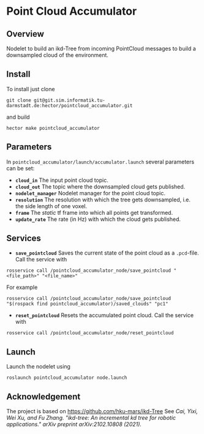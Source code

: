 # Point Cloud Accumulator
## Overview
Nodelet to build an ikd-Tree from incoming PointCloud messages to build a downsampled cloud of the environment.

## Install
To install just clone
```
git clone git@git.sim.informatik.tu-darmstadt.de:hector/pointcloud_accumulator.git
```
and build
```
hector make pointcloud_accumulator
```

## Parameters
In `pointcloud_accumulator/launch/accumulator.launch` several parameters can be set:
* **`cloud_in`** The input point cloud topic.
* **`cloud_out`** The topic where the downsampled cloud gets published.
* **`nodelet_manager`** Nodelet manager for the point cloud topic.
* **`resolution`** The resolution with which the tree gets downsampled, i.e. the side length of one voxel.
* **`frame`** The *static* tf frame into which all points get transformed.
* **`update_rate`** The rate (in Hz) with which the cloud gets published.

## Services
* **`save_pointcloud`** Saves the current state of the point cloud as a `.pcd`-file. Call the service with 
```
rosservice call /pointcloud_accumulator_node/save_pointcloud "<file_path>" "<file_name>"
```
For example
```
rosservice call /pointcloud_accumulator_node/save_pointcloud "$(rospack find pointcloud_accumulator)/saved_clouds" "pc1"
```

* **`reset_pointcloud`** Resets the accumulated point cloud. Call the service with 
```
rosservice call /pointcloud_accumulator_node/reset_pointcloud
```

## Launch
Launch the nodelet using

```roslaunch pointcloud_accumulator node.launch```

## Acknowledgement

The project is based on https://github.com/hku-mars/ikd-Tree
See *Cai, Yixi, Wei Xu, and Fu Zhang. "ikd-tree: An incremental kd tree for robotic applications." arXiv preprint arXiv:2102.10808 (2021).*